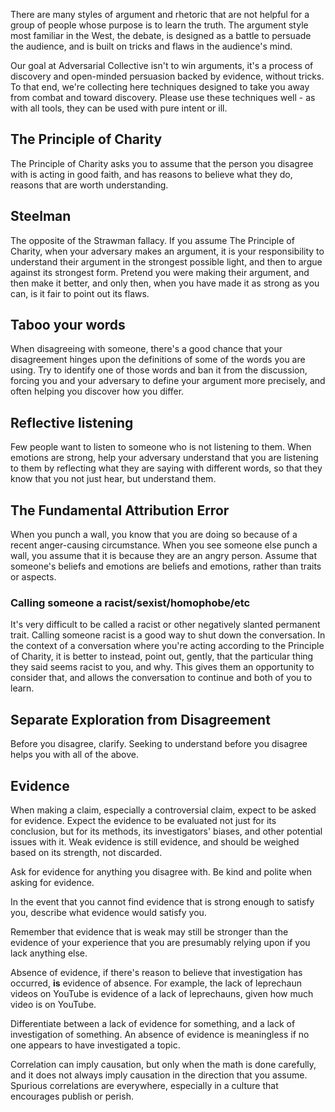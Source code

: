 There are many styles of argument and rhetoric that are not helpful for a group of people whose purpose is to learn the truth. The argument style most familiar in the West, the debate, is designed as a battle to persuade the audience, and is built on tricks and flaws in the audience's mind. 

Our goal at Adversarial Collective isn't to win arguments, it's a process of discovery and open-minded persuasion backed by evidence, without tricks. To that end, we're collecting here techniques designed to take you away from combat and toward discovery. Please use these techniques well - as with all tools, they can be used with pure intent or ill.

## The Principle of Charity

The Principle of Charity asks you to assume that the person you disagree with is acting in good faith, and has reasons to believe what they do, reasons that are worth understanding. 

## Steelman

The opposite of the Strawman fallacy. If you assume The Principle of Charity, when your adversary makes an argument, it is your responsibility to understand their argument in the strongest possible light, and then to argue against its strongest form. Pretend you were making their argument, and then make it better, and only then, when you have made it as strong as you can, is it fair to point out its flaws.

## Taboo your words

When disagreeing with someone, there's a good chance that your disagreement hinges upon the definitions of some of the words you are using. Try to identify one of those words and ban it from the discussion, forcing you and your adversary to define your argument more precisely, and often helping you discover how you differ.

## Reflective listening

Few people want to listen to someone who is not listening to them. When emotions are strong, help your adversary understand that you are listening to them by reflecting what they are saying with different words, so that they know that you not just hear, but understand them. 

## The Fundamental Attribution Error

When you punch a wall, you know that you are doing so because of a recent anger-causing circumstance. When you see someone else punch a wall, you assume that it is because they are an angry person. Assume that someone's beliefs and emotions are beliefs and emotions, rather than traits or aspects.

### Calling someone a racist/sexist/homophobe/etc

It's very difficult to be called a racist or other negatively slanted permanent trait. Calling someone racist is a good way to shut down the conversation. In the context of a conversation where you're acting according to the Principle of Charity, it is better to instead, point out, gently, that the particular thing they said seems racist to you, and why. This gives them an opportunity to consider that, and allows the conversation to continue and both of you to learn.

## Separate Exploration from Disagreement

Before you disagree, clarify. Seeking to understand before you disagree helps you with all of the above. 

## Evidence

When making a claim, especially a controversial claim, expect to be asked for evidence. Expect the evidence to be evaluated not just for its conclusion, but for its methods, its investigators' biases, and other potential issues with it. Weak evidence is still evidence, and should be weighed based on its strength, not discarded. 

Ask for evidence for anything you disagree with. Be kind and polite when asking for evidence. 

In the event that you cannot find evidence that is strong enough to satisfy you, describe what evidence would satisfy you.

Remember that evidence that is weak may still be stronger than the evidence of your experience that you are presumably relying upon if you lack anything else.

Absence of evidence, if there's reason to believe that investigation has occurred, **is** evidence of absence. For example, the lack of leprechaun videos on YouTube is evidence of a lack of leprechauns, given how much video is on YouTube.

Differentiate between a lack of evidence for something, and a lack of investigation of something. An absence of evidence is meaningless if no one appears to have investigated a topic.

Correlation can imply causation, but only when the math is done carefully, and it does not always imply causation in the direction that you assume. Spurious correlations are everywhere, especially in a culture that encourages publish or perish. 



